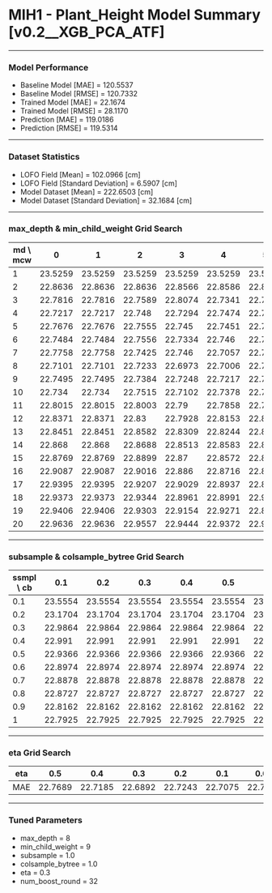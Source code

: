 # MIH1 - Plant_Height Model Summary [v0.2__XGB_PCA_ATF]

***

### Model Performance

- Baseline Model [MAE] = 120.5537
- Baseline Model [RMSE] = 120.7332
- Trained Model [MAE] = 22.1674
- Trained Model [RMSE] = 28.1170
- Prediction [MAE] = 119.0186
- Prediction [RMSE] = 119.5314
***

### Dataset Statistics

- LOFO Field [Mean] = 102.0966 [cm]
- LOFO Field [Standard Deviation] = 6.5907 [cm]
- Model Dataset [Mean] = 222.6503 [cm]
- Model Dataset [Standard Deviation] = 32.1684 [cm]
***

### max_depth & min_child_weight Grid Search

|   md \ mcw |       0 |       1 |       2 |       3 |       4 |       5 |       6 |       7 |       8 |       9 |      10 |      11 |      12 |      13 |      14 |      15 |      16 |      17 |      18 |      19 |      20 |
|------------|---------|---------|---------|---------|---------|---------|---------|---------|---------|---------|---------|---------|---------|---------|---------|---------|---------|---------|---------|---------|---------|
|          1 | 23.5259 | 23.5259 | 23.5259 | 23.5259 | 23.5259 | 23.5259 | 23.5259 | 23.5259 | 23.5192 | 23.5195 | 23.5195 | 23.383  | 23.3833 | 23.3844 | 23.3844 | 23.5811 | 23.5796 | 23.5796 | 23.4406 | 23.4404 | 23.4403 |
|          2 | 22.8636 | 22.8636 | 22.8636 | 22.8566 | 22.8586 | 22.8445 | 22.8434 | 22.9291 | 22.8537 | 23.0186 | 22.8308 | 22.8901 | 22.9691 | 23.0097 | 23.0137 | 23.0044 | 22.8937 | 22.9138 | 22.903  | 22.859  | 22.9004 |
|          3 | 22.7816 | 22.7816 | 22.7589 | 22.8074 | 22.7341 | 22.757  | 22.7894 | 22.789  | 22.7806 | 22.7842 | 22.8429 | 22.8418 | 22.7661 | 22.7968 | 22.8235 | 22.8089 | 22.8502 | 22.7787 | 22.7931 | 22.859  | 22.8449 |
|          4 | 22.7217 | 22.7217 | 22.748  | 22.7294 | 22.7474 | 22.7331 | 22.7444 | 22.772  | 22.7658 | 22.7274 | 22.7615 | 22.7833 | 22.7604 | 22.7865 | 22.7567 | 22.7702 | 22.7876 | 22.7927 | 22.7786 | 22.8386 | 22.8182 |
|          5 | 22.7676 | 22.7676 | 22.7555 | 22.745  | 22.7451 | 22.7556 | 22.7669 | 22.7744 | 22.7752 | 22.7458 | 22.7459 | 22.782  | 22.7718 | 22.7405 | 22.7736 | 22.7583 | 22.7562 | 22.7932 | 22.8023 | 22.7501 | 22.7879 |
|          6 | 22.7484 | 22.7484 | 22.7556 | 22.7334 | 22.746  | 22.7795 | 22.7615 | 22.7751 | 22.7468 | 22.743  | 22.7183 | 22.7956 | 22.7583 | 22.7646 | 22.7877 | 22.782  | 22.7511 | 22.7494 | 22.7496 | 22.7627 | 22.7604 |
|          7 | 22.7758 | 22.7758 | 22.7425 | 22.746  | 22.7057 | 22.713  | 22.7394 | 22.7241 | 22.7319 | 22.7468 | 22.7346 | 22.759  | 22.7231 | 22.7513 | 22.7466 | 22.7393 | 22.7555 | 22.7973 | 22.7788 | 22.7787 | 22.7623 |
|          8 | 22.7101 | 22.7101 | 22.7233 | 22.6973 | 22.7006 | 22.7121 | 22.7502 | 22.7354 | 22.7156 | 22.6892 | 22.7335 | 22.7305 | 22.7131 | 22.7517 | 22.7368 | 22.7552 | 22.7425 | 22.7473 | 22.7862 | 22.7905 | 22.7802 |
|          9 | 22.7495 | 22.7495 | 22.7384 | 22.7248 | 22.7217 | 22.7461 | 22.7521 | 22.7405 | 22.7529 | 22.7389 | 22.7628 | 22.7506 | 22.7706 | 22.7527 | 22.7602 | 22.7649 | 22.7785 | 22.7824 | 22.7859 | 22.7486 | 22.7364 |
|         10 | 22.734  | 22.734  | 22.7515 | 22.7102 | 22.7378 | 22.7238 | 22.752  | 22.7631 | 22.7473 | 22.7355 | 22.7412 | 22.777  | 22.7651 | 22.7603 | 22.7702 | 22.7434 | 22.783  | 22.7825 | 22.7872 | 22.7692 | 22.7786 |
|         11 | 22.8015 | 22.8015 | 22.8003 | 22.79   | 22.7858 | 22.7841 | 22.7792 | 22.7594 | 22.767  | 22.7671 | 22.7907 | 22.78   | 22.7531 | 22.7596 | 22.7974 | 22.8022 | 22.7736 | 22.7649 | 22.7698 | 22.7764 | 22.7771 |
|         12 | 22.8371 | 22.8371 | 22.83   | 22.7928 | 22.8153 | 22.8166 | 22.8067 | 22.7998 | 22.7941 | 22.7584 | 22.7653 | 22.7973 | 22.7819 | 22.7821 | 22.7796 | 22.7718 | 22.7606 | 22.7704 | 22.763  | 22.7736 | 22.7803 |
|         13 | 22.8451 | 22.8451 | 22.8582 | 22.8309 | 22.8244 | 22.8107 | 22.8479 | 22.806  | 22.8109 | 22.8099 | 22.8011 | 22.785  | 22.7829 | 22.8045 | 22.7969 | 22.7918 | 22.7984 | 22.79   | 22.775  | 22.7827 | 22.7904 |
|         14 | 22.868  | 22.868  | 22.8688 | 22.8513 | 22.8583 | 22.8424 | 22.8318 | 22.8409 | 22.8478 | 22.817  | 22.8156 | 22.8279 | 22.8095 | 22.7911 | 22.7933 | 22.8008 | 22.8083 | 22.7809 | 22.7864 | 22.7621 | 22.79   |
|         15 | 22.8769 | 22.8769 | 22.8899 | 22.87   | 22.8572 | 22.8733 | 22.8694 | 22.8621 | 22.8372 | 22.8459 | 22.83   | 22.8365 | 22.8279 | 22.8113 | 22.817  | 22.8271 | 22.8007 | 22.7705 | 22.807  | 22.7994 | 22.7799 |
|         16 | 22.9087 | 22.9087 | 22.9016 | 22.886  | 22.8716 | 22.8737 | 22.8726 | 22.8606 | 22.8319 | 22.8476 | 22.8387 | 22.8424 | 22.8368 | 22.8178 | 22.8241 | 22.8237 | 22.8218 | 22.7862 | 22.7627 | 22.7972 | 22.7876 |
|         17 | 22.9395 | 22.9395 | 22.9207 | 22.9029 | 22.8937 | 22.8935 | 22.8845 | 22.8726 | 22.8543 | 22.8712 | 22.8591 | 22.8405 | 22.8174 | 22.8368 | 22.8091 | 22.8356 | 22.8067 | 22.7967 | 22.803  | 22.792  | 22.791  |
|         18 | 22.9373 | 22.9373 | 22.9344 | 22.8961 | 22.8991 | 22.9216 | 22.8998 | 22.8951 | 22.8663 | 22.873  | 22.8574 | 22.8609 | 22.8399 | 22.8386 | 22.8181 | 22.8428 | 22.8179 | 22.8158 | 22.806  | 22.7855 | 22.8088 |
|         19 | 22.9406 | 22.9406 | 22.9303 | 22.9154 | 22.9271 | 22.8946 | 22.9138 | 22.8968 | 22.89   | 22.8999 | 22.8617 | 22.8547 | 22.8561 | 22.8451 | 22.8219 | 22.8254 | 22.8283 | 22.81   | 22.8223 | 22.7896 | 22.7892 |
|         20 | 22.9636 | 22.9636 | 22.9557 | 22.9444 | 22.9372 | 22.9298 | 22.908  | 22.8956 | 22.8938 | 22.8867 | 22.8708 | 22.8673 | 22.8505 | 22.8559 | 22.8309 | 22.8332 | 22.8272 | 22.8283 | 22.8367 | 22.8053 | 22.8096 |

***

### subsample & colsample_bytree Grid Search

|   ssmpl \ cb |     0.1 |     0.2 |     0.3 |     0.4 |     0.5 |     0.6 |     0.7 |     0.8 |     0.9 |     1.0 |
|--------------|---------|---------|---------|---------|---------|---------|---------|---------|---------|---------|
|          0.1 | 23.5554 | 23.5554 | 23.5554 | 23.5554 | 23.5554 | 23.5554 | 23.5554 | 23.5554 | 23.5554 | 23.4063 |
|          0.2 | 23.1704 | 23.1704 | 23.1704 | 23.1704 | 23.1704 | 23.1704 | 23.1704 | 23.1704 | 23.1704 | 23.0705 |
|          0.3 | 22.9864 | 22.9864 | 22.9864 | 22.9864 | 22.9864 | 22.9864 | 22.9864 | 22.9864 | 22.9864 | 23.0854 |
|          0.4 | 22.991  | 22.991  | 22.991  | 22.991  | 22.991  | 22.991  | 22.991  | 22.991  | 22.991  | 22.8574 |
|          0.5 | 22.9366 | 22.9366 | 22.9366 | 22.9366 | 22.9366 | 22.9366 | 22.9366 | 22.9366 | 22.9366 | 22.8674 |
|          0.6 | 22.8974 | 22.8974 | 22.8974 | 22.8974 | 22.8974 | 22.8974 | 22.8974 | 22.8974 | 22.8974 | 22.9037 |
|          0.7 | 22.8878 | 22.8878 | 22.8878 | 22.8878 | 22.8878 | 22.8878 | 22.8878 | 22.8878 | 22.8878 | 22.7952 |
|          0.8 | 22.8727 | 22.8727 | 22.8727 | 22.8727 | 22.8727 | 22.8727 | 22.8727 | 22.8727 | 22.8727 | 22.8249 |
|          0.9 | 22.8162 | 22.8162 | 22.8162 | 22.8162 | 22.8162 | 22.8162 | 22.8162 | 22.8162 | 22.8162 | 22.744  |
|          1   | 22.7925 | 22.7925 | 22.7925 | 22.7925 | 22.7925 | 22.7925 | 22.7925 | 22.7925 | 22.7925 | 22.6892 |

***

### eta Grid Search

| eta   |     0.5 |     0.4 |     0.3 |     0.2 |     0.1 |    0.01 |   0.001 |
|-------|---------|---------|---------|---------|---------|---------|---------|
| MAE   | 22.7689 | 22.7185 | 22.6892 | 22.7243 | 22.7075 | 22.7106 | 82.2513 |

***

### Tuned Parameters

- max_depth = 8
- min_child_weight = 9
- subsample = 1.0
- colsample_bytree = 1.0
- eta = 0.3
- num_boost_round = 32
